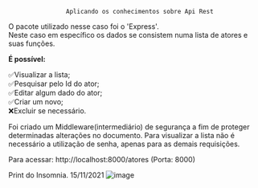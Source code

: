                     Aplicando os conhecimentos sobre Api Rest
O pacote utilizado nesse caso foi o 'Express'.<br>
Neste caso em específico os dados se consistem numa lista de atores e suas funções. 

<b>É possível:</b>
  
✅Visualizar a lista; <br>
✅Pesquisar pelo Id do ator; <br>
✅Editar algum dado do ator; <br>
✅Criar um novo;<br>
❌Excluir se necessário. <br>
  
Foi criado um Middleware(intermediário) de segurança a fim de proteger determinadas alterações  no documento. Para visualizar a lista não é necessário a utilização de senha, apenas para as demais requisições.
  
Para acessar: http://localhost:8000/atores    (Porta: 8000)

  
Print do Insomnia. 15/11/2021
  ![image](https://user-images.githubusercontent.com/85734491/141789600-82f5e50d-1678-4c1e-93d4-2f5805589ccc.png)
